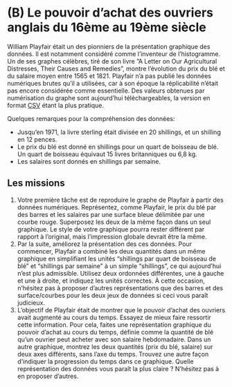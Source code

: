 # (B) Le pouvoir d’achat des ouvriers anglais du 16ème au 19ème siècle

William Playfair était un des pionniers de la présentation graphique des données. Il est notamment considéré comme l’inventeur de l’histogramme. Un de ses graphes célèbres, tiré de son livre ”A Letter on Our Agricultural Distresses, Their Causes and Remedies”, montre l’évolution du prix du blé et du salaire moyen entre 1565 et 1821. Playfair n’a pas publié les données numériques brutes qu’il a utilisées, car à son époque la réplicabilité n’était pas encore considérée comme essentielle. Des valeurs obtenues par numérisation du graphe sont aujourd’hui téléchargeables, la version en format [CSV](https://raw.githubusercontent.com/vincentarelbundock/Rdatasets/master/csv/HistData/Wheat.csv) étant la plus pratique.

Quelques remarques pour la compréhension des données:

   * Jusqu’en 1971, la livre sterling était divisée en 20 shillings, et un shilling en 12 pences.
   * Le prix du blé est donné en shillings pour un quart de boisseau de blé. Un quart de boisseau équivaut 15 livres britanniques ou 6,8 kg.
   * Les salaires sont donnés en shillings par semaine.
   
## Les missions

  1. Votre première tâche est de reproduire le graphe de Playfair à partir des données numériques. Représentez, comme Playfair, le prix du blé par des barres et les salaires par une surface bleue délimitée par une courbe rouge. Superposez les deux de la même façon dans un seul graphique. Le style de votre graphique pourra rester différent par rapport à l’original, mais l’impression globale devrait être la même.
  2. Par la suite, améliorez la présentation des ces données. Pour commencer, Playfair a combiné les deux quantités dans un même graphique en simplifiant les unités “shillings par quart de boisseau de blé” et “shillings par semaine” à un simple “shillings”, ce qui aujourd’hui n’est plus admissible. Utilisez deux ordonnées différentes, une à gauche et une à droite, et indiquez les unités correctes. À cette occasion, n’hésitez pas à proposer d’autres représentations que des barres et des surface/courbes pour les deux jeux de données si ceci vous paraît judicieux.
  3. L’objectif de Playfair était de montrer que le pouvoir d’achat des ouvriers avait augmenté au cours du temps. Essayez de mieux faire ressortir cette information. Pour cela, faites une représentation graphique du pouvoir d’achat au cours du temps, définie comme la quantité de blé qu’un ouvrier peut acheter avec son salaire hebdomadaire. Dans un autre graphique, montrez les deux quantités (prix du blé, salaire) sur deux axes différents, sans l’axe du temps. Trouvez une autre façon d’indiquer la progression du temps dans ce graphique. Quelle représentation des données vous paraît la plus claire ? N’hésitez pas à en proposer d’autres.
